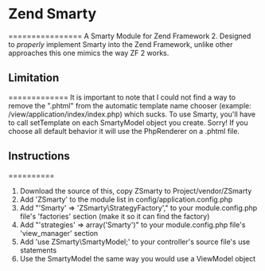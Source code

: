 # Zend Smarty
================
A Smarty Module for Zend Framework 2.
Designed to *properly* implement Smarty into the Zend Framework, unlike other approaches this one mimics the way ZF 2 works.

## Limitation
=============
It is important to note that I could not find a way to remove the ".phtml" from the automatic template name chooser
(example: /view/application/index/index.php) which sucks. To use Smarty, you'll have to call setTemplate on each
SmartyModel object you create. Sorry! If you choose all default behavior it will use the PhpRenderer on a .phtml file.

## Instructions
==========
1. Download the source of this, copy ZSmarty to Project/vendor/ZSmarty
2. Add 'ZSmarty' to the module list in config/application.config.php
3. Add "'Smarty' => 'ZSmarty\StrategyFactory'," to your module.config.php file's 'factories' section (make it so it can find the factory)
4. Add "'strategies' => array('Smarty')" to your module.config.php file's 'view_manager' section
5. Add 'use ZSmarty\SmartyModel;' to your controller's source file's use statements
6. Use the SmartyModel the same way you would use a ViewModel object

